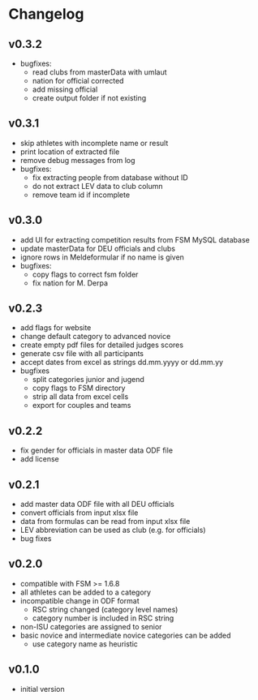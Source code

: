 # Changelog

## v0.3.2
- bugfixes:
    - read clubs from masterData with umlaut
    - nation for official corrected
    - add missing official
    - create output folder if not existing

## v0.3.1
- skip athletes with incomplete name or result
- print location of extracted file
- remove debug messages from log
- bugfixes:
    - fix extracting people from database without ID
    - do not extract LEV data to club column
    - remove team id if incomplete

## v0.3.0
- add UI for extracting competition results from FSM MySQL database
- update masterData for DEU officials and clubs
- ignore rows in Meldeformular if no name is given
- bugfixes:
    - copy flags to correct fsm folder
    - fix nation for M. Derpa

## v0.2.3
- add flags for website
- change default category to advanced novice
- create empty pdf files for detailed judges scores
- generate csv file with all participants
- accept dates from excel as strings dd.mm.yyyy or dd.mm.yy
- bugfixes
    - split categories junior and jugend
    - copy flags to FSM directory
    - strip all data from excel cells
    - export for couples and teams

## v0.2.2
- fix gender for officials in master data ODF file
- add license

## v0.2.1
- add master data ODF file with all DEU officials
- convert officials from input xlsx file
- data from formulas can be read from input xlsx file
- LEV abbreviation can be used as club (e.g. for officials)
- bug fixes

## v0.2.0
- compatible with FSM >= 1.6.8
- all athletes can be added to a category
- incompatible change in ODF format
    - RSC string changed (category level names)
    - category number is included in RSC string
- non-ISU categories are assigned to senior
- basic novice and intermediate novice categories can be added 
    - use category name as heuristic

## v0.1.0
- initial version
